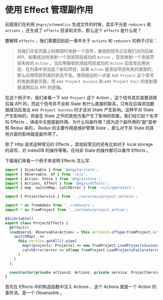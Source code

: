 # 使用 Effect 管理副作用

前面我们在利用 `@ngrx/schematics` 生成文件的时候，其实不光是 `reducers` 和 `actions` ，还生成了 `effects` 目录和文件。那么这个 `effects` 是什么呢？

要解释 `effects` ，我们需要回到前一章中关于 `actions` 和 `reducers` 的例子讨论：

> 当我们点击页面上的按钮时发射一个信号，接收到信号之后我们访问后端 API，如果成功则发射一个添加项目成功的 `Action` ，否则发射一个添加项目失败的 `Action` 。当应用接收到添加项目成功的 `Action` 后改变应用状态，在列表中添加这个新的项目，如果 `Action` 是添加项目失败的类型的，那么应用项目列表的状态不变。值得指出的一点是 `Add Project` 这个信号的发射源是页面，而 `Add Project Success` 和 `Add Project Fail` 的发射源是调用后台 API 的逻辑。

在这个例子中，我们来看一下 `Add Project` 这个 Action ，这个信号其实是要调用后端 API 的，而这个信号并不会和 State 有什么直接的联系，只有在后端添加数据成功后发出 `Add Project Success` 时才会对 State 产生影响。这种不对 State 产生影响的，但是在 State 之外的其他方面产生了影响的现象，我们给它起个名字叫 Effects ，译成中文就是副作用。为什么叫副作用？因为这个副作用的“副”是参照 Redux 来的， Redux 的主要作用是维护管理 State ，那么对于非 State 的其他方面的影响就是副作用了。

除了 Http 请求这种常见的 Effects ，其他较常见的还有比如对于 local storage 的读写，对 indexDB 的操作等等。任何非 State 的操作都可以看作 Effects 。

下面我们来看一个例子来说明 Effects 怎么写

```ts
import { Injectable } from '@angular/core';
import { Observable, of } from 'rxjs';
import { Action, Store } from '@ngrx/store';
import { Actions, Effect } from '@ngrx/effects';
import { map, switchMap, catchError } from 'rxjs/operators';

import { ProjectService } from '../services/project.service';

import * as fromAdmin from '../reducers';
import * as fromProject from '../actions/project.action';

@Injectable()
export class ProjectEffects {
  @Effect()
  loadUsers$: Observable<Action> = this.actions$.ofType<fromProject.Actions>(fromUser.ActionTypes.LoadUsers).pipe(
    switchMap(_ =>
      this.service.getAll().pipe(
        map((projects: Projects) => new fromProject.LoadProjectsSuccess(projects)),
        catchError(error => of(new fromProject.LoadProjectsFailure(error)))
      )
    )
  );

  constructor(private actions$: Actions, private service: ProjectService, private store: Store<fromProject.State>) {}
}

```

首先在 Effects 中的构造函数中注入 Actions ，这个 Actions 就是一个 Action 的事件流，是一个 Obseravble 。
